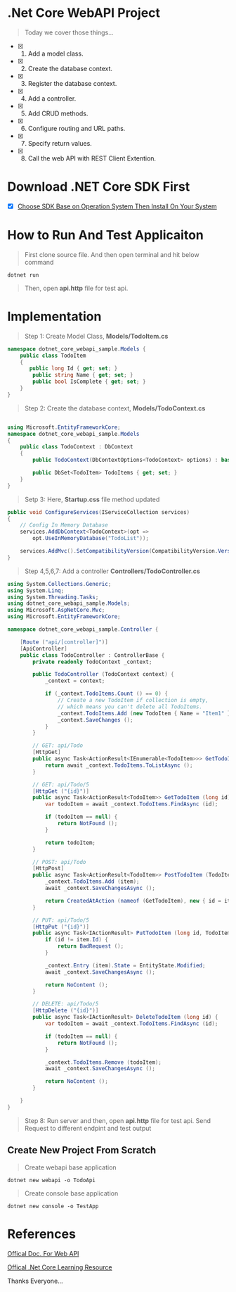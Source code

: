 
# .Net Core WebAPI Project

> Today we cover those things...

- [x] 1. Add a model class.
- [x] 2. Create the database context.
- [x] 3. Register the database context.
- [x] 4. Add a controller.
- [x] 5. Add CRUD methods.
- [x] 6. Configure routing and URL paths.
- [x] 7. Specify return values.
- [x] 8. Call the web API with REST Client Extention.

# Download .NET Core SDK First

- [X] [Choose SDK Base on Operation System Then Install On Your System]( https://dotnet.microsoft.com/download )

# How to Run And Test Applicaiton

> First clone source file.
> And then open terminal and hit below command

    dotnet run

> Then, open **api.http** file for test api.

# Implementation

> Step 1: Create Model Class, **Models/TodoItem.cs**

```csharp
namespace dotnet_core_webapi_sample.Models {
    public class TodoItem
    {
       public long Id { get; set; }
        public string Name { get; set; }
        public bool IsComplete { get; set; }
    }
}
```

> Step 2: Create the database context, **Models/TodoContext.cs**

```csharp

using Microsoft.EntityFrameworkCore;
namespace dotnet_core_webapi_sample.Models
{
    public class TodoContext : DbContext
    {
        public TodoContext(DbContextOptions<TodoContext> options) : base(options){}

        public DbSet<TodoItem> TodoItems { get; set; }
    }
}
```

> Setp 3: Here, **Startup.css** file method updated

```csharp
public void ConfigureServices(IServiceCollection services)
{
    // Config In Memory Database
    services.AddDbContext<TodoContext>(opt =>
        opt.UseInMemoryDatabase("TodoList"));

    services.AddMvc().SetCompatibilityVersion(CompatibilityVersion.Version_2_2);
}
```

> Step 4,5,6,7:  Add a controller **Controllers/TodoController.cs**

```csharp
using System.Collections.Generic;
using System.Linq;
using System.Threading.Tasks;
using dotnet_core_webapi_sample.Models;
using Microsoft.AspNetCore.Mvc;
using Microsoft.EntityFrameworkCore;

namespace dotnet_core_webapi_sample.Controller {

    [Route ("api/[controller]")]
    [ApiController]
    public class TodoController : ControllerBase {
        private readonly TodoContext _context;

        public TodoController (TodoContext context) {
            _context = context;

            if (_context.TodoItems.Count () == 0) {
                // Create a new TodoItem if collection is empty,
                // which means you can't delete all TodoItems.
                _context.TodoItems.Add (new TodoItem { Name = "Item1" });
                _context.SaveChanges ();
            }
        }

        // GET: api/Todo
        [HttpGet]
        public async Task<ActionResult<IEnumerable<TodoItem>>> GetTodoItems () {
            return await _context.TodoItems.ToListAsync ();
        }

        // GET: api/Todo/5
        [HttpGet ("{id}")]
        public async Task<ActionResult<TodoItem>> GetTodoItem (long id) {
            var todoItem = await _context.TodoItems.FindAsync (id);

            if (todoItem == null) {
                return NotFound ();
            }

            return todoItem;
        }

        // POST: api/Todo
        [HttpPost]
        public async Task<ActionResult<TodoItem>> PostTodoItem (TodoItem item) {
            _context.TodoItems.Add (item);
            await _context.SaveChangesAsync ();

            return CreatedAtAction (nameof (GetTodoItem), new { id = item.Id }, item);
        }

        // PUT: api/Todo/5
        [HttpPut ("{id}")]
        public async Task<IActionResult> PutTodoItem (long id, TodoItem item) {
            if (id != item.Id) {
                return BadRequest ();
            }

            _context.Entry (item).State = EntityState.Modified;
            await _context.SaveChangesAsync ();

            return NoContent ();
        }

        // DELETE: api/Todo/5
        [HttpDelete ("{id}")]
        public async Task<IActionResult> DeleteTodoItem (long id) {
            var todoItem = await _context.TodoItems.FindAsync (id);

            if (todoItem == null) {
                return NotFound ();
            }

            _context.TodoItems.Remove (todoItem);
            await _context.SaveChangesAsync ();

            return NoContent ();
        }

    }
}
```

> Step 8: Run server and then, open **api.http** file for test api.
> Send Request to different endpint and test output

## Create New Project From Scratch

> Create webapi base application

    dotnet new webapi -o TodoApi

> Create console base application
    
    dotnet new console -o TestApp

# References

[Offical Doc. For Web API](
    https://docs.microsoft.com/en-us/aspnet/core/tutorials/first-web-api?view=aspnetcore-2.2&tabs=visual-studio-code
)

[Offical .Net Core Learning Resource](
https://docs.microsoft.com/en-us/aspnet/core/web-api/?view=aspnetcore-2.2
)

Thanks Everyone...